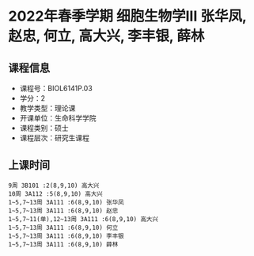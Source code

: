 # 2022年春季学期 细胞生物学III 张华凤, 赵忠, 何立, 高大兴, 李丰银, 薛林






## 课程信息

- 课程号：BIOL6141P.03
- 学分：2
- 教学类型：理论课
- 开课单位：生命科学学院
- 课程类别：硕士
- 课程层次：研究生课程

## 上课时间

```
9周 3B101 :2(8,9,10) 高大兴
10周 3A112 :5(8,9,10) 高大兴
1~5,7~13周 3A111 :6(8,9,10) 张华凤
1~5,7~13周 3A111 :6(8,9,10) 赵忠
1~5,7~11(单),12~13周 3A111 :6(8,9,10) 高大兴
1~5,7~13周 3A111 :6(8,9,10) 何立
1~5,7~13周 3A111 :6(8,9,10) 李丰银
1~5,7~13周 3A111 :6(8,9,10) 薛林
```

